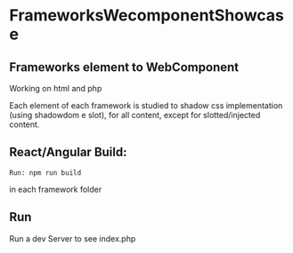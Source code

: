 <h1>FrameworksWecomponentShowcase</h1>
<h2>Frameworks element to WebComponent</h2>
<p>Working on html and php</p>

<p>
Each element of each framework is studied to shadow css implementation (using shadowdom e slot), for all content, except for slotted/injected content.</p>
<h2>React/Angular Build:</h2>
<code>Run: npm run build</code>
<p>in each framework folder</p>

<h2>Run</h2>
<p>Run a dev Server to see index.php</p>